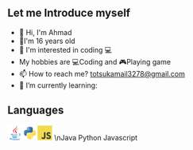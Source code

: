 ## Let me Introduce myself
- 👋 Hi, I'm Ahmad
- 📌I'm 16 years old
- 👀 I'm interested in coding 💻
- My hobbies are 💻Coding and 🎮Playing game
- 📫 How to reach me? totsukamail3278@gmail.com
- 🌱 I’m currently learning:
## Languages

<img src="https://raw.githubusercontent.com/devicons/devicon/master/icons/java/java-original.svg" width="30" height="30"><img src="https://raw.githubusercontent.com/devicons/devicon/master/icons/python/python-original.svg" width="30" height="30"><img src="https://raw.githubusercontent.com/devicons/devicon/master/icons/javascript/javascript-original.svg" width="30" height="30">
\nJava Python Javascript

<!---<img align = "left" alt = "Ahmad3296's Github Stats" src = "https://github-readme-stats.vercel.app/api?username=Ahmad3296&show_icons=true&theme=radical" />
<img align = "left" alt = "Ahmad3296's Github Stats" src = "https://github-readme-stats.vercel.app/api/top-langs/?username=Ahmad3296&layout=compact" />
Ahmad3296/Ahmad3296 is a ✨ special ✨ repository because its `README.md` (this file) appears on your GitHub profile.
You can click the Preview link to take a look at your changes.
--->
